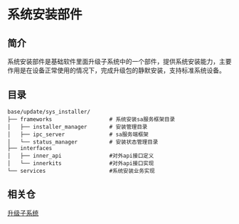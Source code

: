 # 系统安装部件

## 简介
系统安装部件是基础软件里面升级子系统中的一个部件，提供系统安装能力，主要作用是在设备正常使用的情况下，完成升级包的静默安装，支持标准系统设备。

## 目录

```
base/update/sys_installer/
├── frameworks                  # 系统安装sa服务框架目录
│   ├── installer_manager       # 安装管理目录
│   ├── ipc_server              # sa服务端框架
│   └── status_manager          # 安装状态管理目录
├── interfaces
│   ├── inner_api               #对外api接口定义
│   └── innerkits               #对外api接口实现
└── services                    #系统安装业务实现
```

## 相关仓

[升级子系统](https://gitee.com/openharmony/update_updater/blob/master/README_zh.md)

